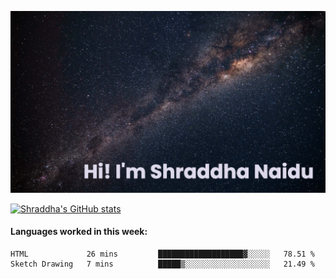 ![README Banner](https://github.com/Shraddha-Naidu/Shraddha-Naidu/blob/main/images/banner.png)

[![Shraddha's GitHub stats](https://github-readme-stats.vercel.app/api?username=Shraddha-Naidu&theme=rose_pine&show_icons=true)](https://github.com/anuraghazra/github-readme-stats)

#### Languages worked in this week:
<!--START_SECTION:waka-->

```text
HTML             26 mins         ███████████████████▓░░░░░   78.51 %
Sketch Drawing   7 mins          █████▒░░░░░░░░░░░░░░░░░░░   21.49 %
```

<!--END_SECTION:waka-->




<!--
#### A little abo
- 🔭 I’m currently working on a Pacman clone
- 🌱 I’m currently learning Python and the basics of Sketch
- 👯 I’m looking to collaborate on ...
- 🤔 I’m looking for help with ...
- 💬 Ask me about ...
- 📫 How to reach me: ...
- 😄 Pronouns: ...
- ⚡ Fun fact: ...
-->
